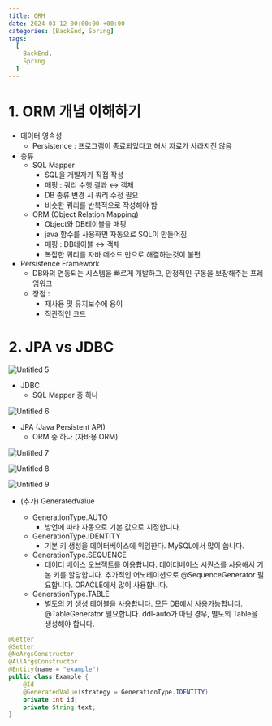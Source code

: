 ```yaml
---
title: ORM
date: 2024-03-12 00:00:00 +00:00
categories: [BackEnd, Spring]
tags:
  [
    BackEnd,
    Spring
  ]
---
```


# 1. ORM 개념 이해하기

- 데이터 영속성
    - Persistence : 프로그램이 종료되었다고 해서 자료가 사라지진 않음
- 종류
    - SQL Mapper
        - SQL을 개발자가 직접 작성
        - 매핑 : 쿼리 수행 결과 ↔ 객체
        - DB 종류 변경 시 쿼리 수정 필요
        - 비슷한 쿼리를 반복적으로 작성해야 함
    - ORM (Object Relation Mapping)
        - Object와 DB테이블을 매핑
        - java 함수를 사용하면 자동으로 SQL이 만들어짐
        - 매핑 : DB테이블 ↔ 객체
        - 복잡한 쿼리를 자바 메소드 만으로 해결하는것이 불편
- Persistence Framework
    - DB와의 연동되는 시스템을 빠르게 개발하고, 안정적인 구동을 보장해주는 프레임워크
    - 장점 :
        - 재사용 및 유지보수에 용이
        - 직관적인 코드

# 2. JPA vs JDBC

![Untitled 5](https://github.com/KimHyungkeun/KimHyungkeun.github.io/assets/12759500/39278789-3e68-461f-9613-c94c729389fa)


- JDBC
    - SQL Mapper 중 하나

![Untitled 6](https://github.com/KimHyungkeun/KimHyungkeun.github.io/assets/12759500/6020e279-3108-421e-9ba3-d1b1a1eccf30)


- JPA (Java Persistent API)
    - ORM 중 하나 (자바용 ORM)

![Untitled 7](https://github.com/KimHyungkeun/KimHyungkeun.github.io/assets/12759500/7f5c9bdb-66a7-4631-b98a-87ea4e6fc339)


![Untitled 8](https://github.com/KimHyungkeun/KimHyungkeun.github.io/assets/12759500/ab036443-87c8-488f-a061-4fae24653a0a)


![Untitled 9](https://github.com/KimHyungkeun/KimHyungkeun.github.io/assets/12759500/126b8627-3122-4d95-b27b-35365c5b25c8)


- (추가) GeneratedValue

    - GenerationType.AUTO
        - 방언에 따라 자동으로 기본 값으로 지정합니다.
    - GenerationType.IDENTITY
        - 기본 키 생성을 데이터베이스에 위임한다. MySQL에서 많이 씁니다.
    - GenerationType.SEQUENCE
        - 데이터 베이스 오브젝트를 이용합니다. 데이터베이스 시퀀스를 사용해서 기본 키를 할당합니다. 추가적인 어노테이션으로 @SequenceGenerator 필요합니다. ORACLE에서 많이 사용합니다.
    - GenerationType.TABLE
        - 별도의 키 생성 테이블을 사용합니다. 모든 DB에서 사용가능합니다. @TableGenerator 필요합니다. ddl-auto가 아닌 경우, 별도의 Table을 생성해야 합니다.

```java
@Getter
@Setter
@NoArgsConstructor
@AllArgsConstructor
@Entity(name = "example")
public class Example {
    @Id
    @GeneratedValue(strategy = GenerationType.IDENTITY)
    private int id;
    private String text;
}
```
